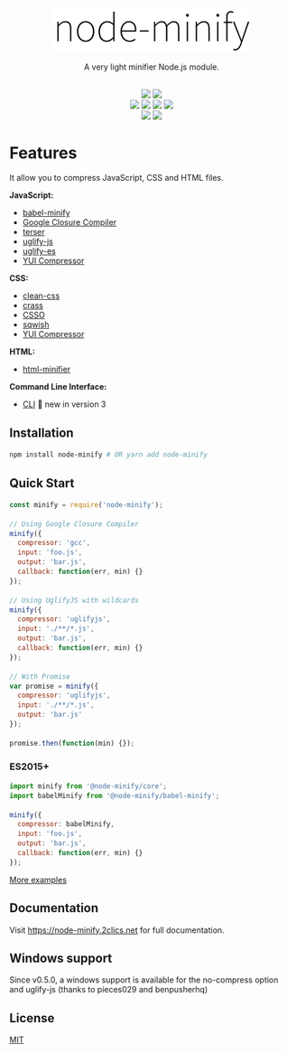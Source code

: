 <p align="center"><img src="/static/node-minify.png" width="348" alt="node-minify"></p>

<p align="center">A very light minifier Node.js module.</p>

<p align="center">
  <br>
  <a href="https://npmjs.org/package/node-minify"><img src="https://img.shields.io/npm/v/node-minify.svg"></a>
  <a href="https://npmjs.org/package/node-minify"><img src="https://img.shields.io/npm/dm/node-minify.svg"></a><br>
  <a href="https://travis-ci.org/srod/node-minify"><img src="https://img.shields.io/travis/srod/node-minify/master.svg?label=linux"></a>
  <a href="https://ci.appveyor.com/project/srod/node-minify"><img src="https://img.shields.io/appveyor/ci/srod/node-minify/master.svg?label=windows"></a>
  <a href="https://circleci.com/gh/srod/node-minify/tree/master"><img src="https://circleci.com/gh/srod/node-minify/tree/master.svg?style=shield"></a>
  <a href="https://codecov.io/gh/srod/node-minify"><img src="https://codecov.io/gh/srod/node-minify/branch/develop/graph/badge.svg"></a><br>
  <a href="https://david-dm.org/srod/node-minify"><img src="https://img.shields.io/david/srod/node-minify.svg?style=flat"></a>
  <a href="https://david-dm.org/srod/node-minify#info=devDependencies"><img src="https://img.shields.io/david/dev/srod/node-minify.svg?style=flat"></a>
</p>

# Features

It allow you to compress JavaScript, CSS and HTML files.

**JavaScript:**

- [babel-minify](https://node-minify.2clics.net/compressors/babel-minify.html)
- [Google Closure Compiler](https://node-minify.2clics.net/compressors/gcc.html)
- [terser](https://node-minify.2clics.net/compressors/terser.html)
- [uglify-js](https://node-minify.2clics.net/compressors/uglify-js.html)
- [uglify-es](https://node-minify.2clics.net/compressors/uglify-es.html)
- [YUI Compressor](https://node-minify.2clics.net/compressors/yui.html)

**CSS:**

- [clean-css](https://node-minify.2clics.net/compressors/clean-css.html)
- [crass](https://node-minify.2clics.net/compressors/crass.html)
- [CSSO](https://node-minify.2clics.net/compressors/csso.html)
- [sqwish](https://node-minify.2clics.net/compressors/sqwish.html)
- [YUI Compressor](https://node-minify.2clics.net/compressors/yui.html)

**HTML:**

- [html-minifier](https://node-minify.2clics.net/compressors/html-minifier.html)

**Command Line Interface:**

- [CLI](https://node-minify.2clics.net/cli.html) :tada: new in version 3

## Installation

```bash
npm install node-minify # OR yarn add node-minify
```

## Quick Start

```js
const minify = require('node-minify');

// Using Google Closure Compiler
minify({
  compressor: 'gcc',
  input: 'foo.js',
  output: 'bar.js',
  callback: function(err, min) {}
});

// Using UglifyJS with wildcards
minify({
  compressor: 'uglifyjs',
  input: './**/*.js',
  output: 'bar.js',
  callback: function(err, min) {}
});

// With Promise
var promise = minify({
  compressor: 'uglifyjs',
  input: './**/*.js',
  output: 'bar.js'
});

promise.then(function(min) {});
```

### ES2015+

```js
import minify from '@node-minify/core';
import babelMinify from '@node-minify/babel-minify';

minify({
  compressor: babelMinify,
  input: 'foo.js',
  output: 'bar.js',
  callback: function(err, min) {}
});
```

[More examples](https://github.com/srod/node-minify/blob/master/examples/server.js)

## Documentation

Visit https://node-minify.2clics.net for full documentation.

## Windows support

Since v0.5.0, a windows support is available for the no-compress option and uglify-js (thanks to pieces029 and benpusherhq)

## License

[MIT](LICENSE)

